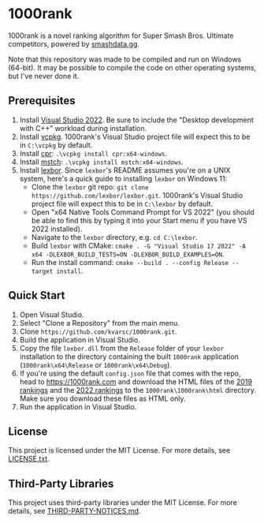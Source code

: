 # 1000rank

1000rank is a novel ranking algorithm for Super Smash Bros. Ultimate competitors, powered by [smashdata.gg](https://smashdata.gg/).

Note that this repository was made to be compiled and run on Windows (64-bit). It may be possible to compile the code on other operating systems, but I've never done it.

## Prerequisites

1. Install [Visual Studio 2022](https://visualstudio.microsoft.com/vs). Be sure to include the "Desktop development with C++" workload during installation.
2. Install [vcpkg](https://github.com/microsoft/vcpkg). 1000rank's Visual Studio project file will expect this to be in `C:\vcpkg` by default.
3. Install [cpr](https://github.com/libcpr/cpr): `.\vcpkg install cpr:x64-windows`.
4. Install [mstch](https://github.com/no1msd/mstch): `.\vcpkg install mstch:x64-windows`.
5. Install [lexbor](https://github.com/lexbor/lexbor). Since `lexbor`'s README assumes you're on a UNIX system, here's a quick guide to installing `lexbor` on Windows 11:
    - Clone the `lexbor` git repo: `git clone https://github.com/lexbor/lexbor.git`. 1000rank's Visual Studio project file will expect this to be in `C:\lexbor` by default.
    - Open "x64 Native Tools Command Prompt for VS 2022" (you should be able to find this by typing it into your Start menu if you have VS 2022 installed).
    - Navigate to the `lexbor` directory, e.g. `cd C:\lexbor`.
    - Build `lexbor` with CMake: `cmake . -G "Visual Studio 17 2022" -A x64 -DLEXBOR_BUILD_TESTS=ON -DLEXBOR_BUILD_EXAMPLES=ON`.
    - Run the install command: `cmake --build . --config Release --target install`.

## Quick Start

1. Open Visual Studio.
2. Select "Clone a Repository" from the main menu.
3. Clone `https://github.com/kvarsc/1000rank.git`.
4. Build the application in Visual Studio.
5. Copy the file `lexbor.dll` from the `Release` folder of your `lexbor` installation to the directory containing the built `1000rank` application (`1000rank\x64\Release` or `1000rank\x64\Debug`).
6. If you're using the default `config.json` file that comes with the repo, head to https://1000rank.com and download the HTML files of the [2019 rankings](https://1000rank.com/2019rankings.html) and the [2022 rankings](https://1000rank.com/2022rankings.html) to the `1000rank\1000rank\html` directory. Make sure you download these files as HTML only.
7. Run the application in Visual Studio.

## License

This project is licensed under the MIT License. For more details, see [LICENSE.txt](LICENSE.txt).

## Third-Party Libraries

This project uses third-party libraries under the MIT License. For more details, see [THIRD-PARTY-NOTICES.md](THIRD-PARTY-NOTICES.md).